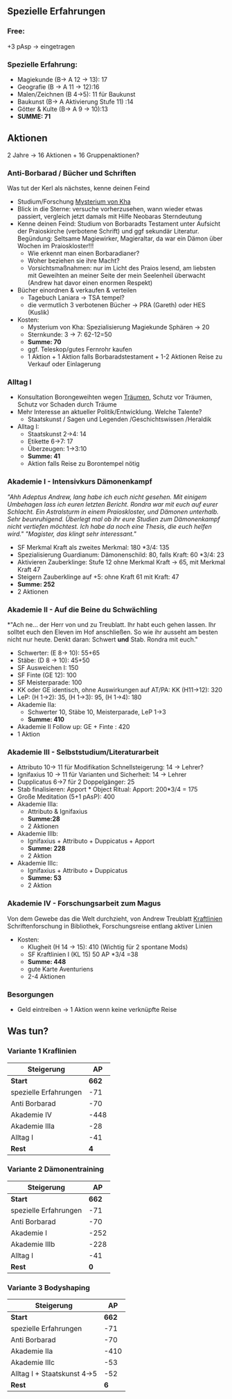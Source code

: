 ## Spezielle Erfahrungen
### Free:
+3 pAsp -> eingetragen
### Spezielle Erfahrung:
* Magiekunde (B-> A 12 -> 13): 17
* Geografie (B -> A 11 -> 12):16
* Malen/Zeichnen (B  4->5): 11 für Baukunst
* Baukunst (B-> A Aktivierung Stufe 11) :14
* Götter & Kulte (B-> A 9 -> 10):13 
* **SUMME: 71**

## Aktionen 
2 Jahre -> 16 Aktionen + 16 Gruppenaktionen?

### Anti-Borbarad / Bücher und Schriften 
Was tut der Kerl als nächstes, kenne deinen Feind
* Studium/Forschung [Mysterium von Kha](lore#Mysterium%20von%20Kha)
* Blick in die Sterne: versuche vorherzusehen, wann wieder etwas passiert, vergleich jetzt damals mit Hilfe Neobaras Sterndeutung
* Kenne deinen Feind: Studium von Borbaradts Testament unter Aufsicht der Praioskirche (verbotene Schrift) und ggf sekundär Literatur. Begündung: Seltsame Magiewirker, Magieraltar, da war ein Dämon über Wochen im Praioskloster!!!
	* Wie erkennt man einen Borbaradianer?
	* Woher beziehen sie ihre Macht?
	* Vorsichtsmaßnahmen: nur im Licht des Praios lesend, am liebsten mit Geweihten an meiner Seite der mein Seelenheil überwacht (Andrew hat davor einen enormen Respekt)
* Bücher einordnen & verkaufen & verteilen 
	* Tagebuch Laniara -> TSA tempel?
	* die vermutlich 3 verbotenen Bücher -> PRA (Gareth) oder HES (Kuslik)
* Kosten:
	* Mysterium von Kha: Spezialisierung Magiekunde Sphären -> 20
	* Sternkunde: 3 -> 7: 62-12=50
	* **Summe: 70**
	* ggf. Teleskop/gutes Fernrohr kaufen
	* 1 Aktion + 1 Aktion falls Borbaradstestament + 1-2 Aktionen Reise zu Verkauf oder Einlagerung

### Alltag I
* Konsultation Borongeweihten wegen [Träumen](Notizen/Träume.md), Schutz vor Träumen, Schutz vor Schaden durch Träume
* Mehr Interesse an aktueller Politik/Entwicklung. Welche Talente?
	* Staatskunst / Sagen und Legenden /Geschichtswissen /Heraldik
* Alltag I:
	* Staatskunst 2->4: 14
	* Etikette 6->7: 17
	* Überzeugen: 1->3:10
	* **Summe: 41**
	* Aktion falls Reise zu Borontempel nötig
### Akademie I - Intensivkurs Dämonenkampf
*"Ahh Adeptus Andrew, lang habe ich euch nicht gesehen. Mit einigem Umbehagen lass ich euren letzten Bericht. Rondra war mit euch auf eurer Schlacht. Ein Astralsturm in einem Praioskloster, und Dämonen unterhalb. Sehr beunruhigend. Überlegt mal ob ihr eure Studien zum Dämonenkampf nicht vertiefen möchtest. Ich habe da noch eine Thesis, die euch helfen wird."* 
*"Magister, das klingt sehr interessant."*
* SF Merkmal Kraft als zweites Merkmal: 180 \*3/4: 135
* Spezialisierung Guardianum: Dämonenschild: 80, falls Kraft: 60 \*3/4: 23
* Aktivieren Zauberklinge: Stufe 12 ohne Merkmal Kraft -> 65, mit Merkmal Kraft 47
* Steigern Zauberklinge auf +5: ohne Kraft 61 mit Kraft: 47
* **Summe: 252** 
* 2 Aktionen
### Akademie II - Auf die Beine du Schwächling
*"Ach ne... der Herr von und zu Treublatt. Ihr habt euch gehen lassen. Ihr solltet euch den Eleven im Hof anschließen. So wie ihr ausseht am besten nicht nur heute. Denkt daran: Schwert **und** Stab. Rondra mit euch."
 * Schwerter: (E 8-> 10): 55+65
* Stäbe: (D 8 -> 10): 45+50
* SF Ausweichen I: 150
* SF Finte (GE 12): 100
* SF Meisterparade: 100
* KK oder GE identisch, ohne Auswirkungen auf AT/PA: KK (H11->12): 320
* LeP: (H 1->2): 35, (H 1->3): 95, (H 1->4): 180
* Akademie IIa:
	* Schwerter 10, Stäbe 10, Meisterparade, LeP 1->3 
	* **Summe: 410**
* Akademie II Follow up: GE + Finte : 420
* 1 Aktion
### Akademie III - Selbststudium/Literaturarbeit
* Attributo 10-> 11 für Modifikation Schnellsteigerung: 14 -> Lehrer?
* Ignifaxius 10 -> 11 für Varianten und Sicherheit: 14 -> Lehrer
* Dupplicatus 6->7 für 2 Doppelgänger: 25
* Stab finalisieren: Apport
		* Object Ritual: Apport: 200\*3/4 = 175
*  Große Meditation (5+1 pAsP): 400 
* Akademie IIIa:
	* Attributo & Ignifaxius
	* **Summe:28**
	* 2 Aktionen
* Akademie IIIb:
	* Ignifaxius + Attributo + Duppicatus + Apport
	* **Summe: 228**
	* 2 Aktion 
* Akademie IIIc:
	* Ignifaxius + Attributo + Duppicatus
	* **Summe: 53**
	* 2 Aktion 
### Akademie IV - Forschungsarbeit zum Magus
Von dem Gewebe das die Welt durchzieht, von Andrew Treublatt [Kraftlinien](Notizen/Kraftlinien.md) 
Schriftenforschung in Bibliothek, Forschungsreise entlang aktiver Linien
* Kosten: 
	* Klugheit (H 14 -> 15): 410 (Wichtig für 2 spontane Mods)
	* SF Kraftlinien I (KL 15) 50 AP \*3/4 =38
	* **Summe: 448**
	* gute Karte Aventuriens 
	* 2-4 Aktionen


### Besorgungen
* Geld eintreiben -> 1 Aktion wenn keine verknüpfte Reise

## Was tun?
### Variante 1 Kraflinien

| Steigerung            | AP      |
| --------------------- | ------- |
| **Start**             | **662** |
| spezielle Erfahrungen | -71     |
| Anti Borbarad         | -70     |
| Akademie IV           | -448    |
| Akademie IIIa         | -28     |
| Alltag I              | -41     |
| **Rest**              | **4**   |
### Variante 2 Dämonentraining

| Steigerung            | AP      |
| --------------------- | ------- |
| **Start**             | **662** |
| spezielle Erfahrungen | -71     |
| Anti Borbarad         | -70     |
| Akademie I            | -252    |
| Akademie IIIb         | -228    |
| Alltag I              | -41     |
| **Rest**              | **0**   |
### Variante 3 Bodyshaping

| Steigerung                  | AP      |
| --------------------------- | ------- |
| **Start**                   | **662** |
| spezielle Erfahrungen       | -71     |
| Anti Borbarad               | -70     |
| Akademie IIa                | -410    |
| Akademie IIIc               | -53     |
| Alltag I + Staatskunst 4->5 | -52     |
| **Rest**                    | **6**   |
 




